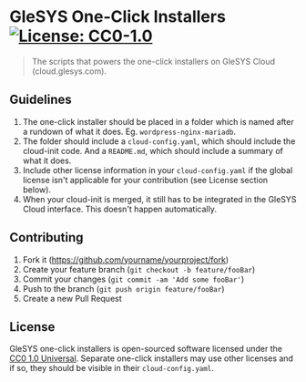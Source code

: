 # GleSYS One-Click Installers [![License: CC0-1.0](https://img.shields.io/badge/License-CC0%201.0-lightgrey.svg)](http://creativecommons.org/publicdomain/zero/1.0/)
> The scripts that powers the one-click installers on GleSYS Cloud (cloud.glesys.com).

## Guidelines

1. The one-click installer should be placed in a folder which is named after a rundown of what it does. Eg. `wordpress-nginx-mariadb`.
2. The folder should include a `cloud-config.yaml`, which should include the cloud-init code. And a `README.md`, which should include a summary of what it does.
3. Include other license information in your `cloud-config.yaml` if the global license isn't applicable for your contribution (see License section below).
4. When your cloud-init is merged, it still has to be integrated in the GleSYS Cloud interface. This doesn't happen automatically.


## Contributing

1. Fork it (<https://github.com/yourname/yourproject/fork>)
2. Create your feature branch (`git checkout -b feature/fooBar`)
3. Commit your changes (`git commit -am 'Add some fooBar'`)
4. Push to the branch (`git push origin feature/fooBar`)
5. Create a new Pull Request

## License

GleSYS one-click installers is open-sourced software licensed under the [CC0 1.0 Universal](https://creativecommons.org/publicdomain/zero/1.0/deed.en). Separate one-click installers may use other licenses and if so, they should be visible in their `cloud-config.yaml`.
